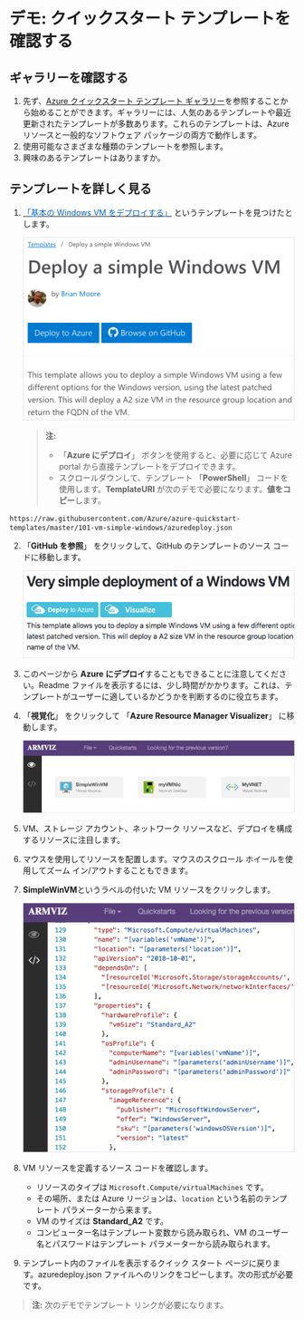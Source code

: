 # デモ: クイックスタート テンプレートを確認する

## ギャラリーを確認する

1. 先ず、[Azure クイックスタート テンプレート ギャラリー](https://azure.microsoft.com/resources/templates?azure-portal=true)を参照することから始めることができます。ギャラリーには、人気のあるテンプレートや最近更新されたテンプレートが多数あります。これらのテンプレートは、Azure リソースと一般的なソフトウェア パッケージの両方で動作します。
2. 使用可能なさまざまな種類のテンプレートを参照します。
3. 興味のあるテンプレートはありますか。

## テンプレートを詳しく見る

1. <a href="https://azure.microsoft.com/resources/templates/101-vm-simple-windows?azure-portal=true" target="_blank"><span style="color: #0066cc;" color="#0066cc">「基本の Windows VM をデプロイする」</span></a> というテンプレートを見つけたとします。

    ![単純な Windows VM ページのデプロイのスクリーンショット](Images/AZ103_Demo_QS_Templates2.png)

    >**注:**
    >- 「**Azure にデプロイ**」 ボタンを使用すると、必要に応じて Azure portal から直接テンプレートをデプロイできます。
    >- スクロールダウンして、テンプレート 「**PowerShell**」 コードを使用します。**TemplateURI** が次のデモで必要になります。**値をコピー**します。 

```
https://raw.githubusercontent.com/Azure/azure-quickstart-templates/master/101-vm-simple-windows/azuredeploy.json
```

2. 「**GitHub を参照**」 をクリックして、GitHub のテンプレートのソース コードに移動します。

    ![リソース マネージャ テンプレートの GitHub README のスクリーンショット](Images/AZ103_Demo_QS_Templates3.png)

3. このページから **Azure にデプロイ**することもできることに注意してください。Readme ファイルを表示するには、少し時間がかかります。これは、テンプレートがユーザーに適しているかどうかを判断するのに役立ちます。  

4. 「**視覚化**」 をクリックして 「**Azure Resource Manager Visualizer**」 に移動します。

    ![Azure リソースを表示する Azure Resource Manager ビジュアライザー。](Images/AZ103_Demo_QS_Templates4.png)

5. VM、ストレージ アカウント、ネットワーク リソースなど、デプロイを構成するリソースに注目します。
6. マウスを使用してリソースを配置します。マウスのスクロール ホイールを使用してズーム イン/アウトすることもできます。
7. **SimpleWinVM**というラベルの付いた VM リソースをクリックします。

    ![Azure Resource Manager ビジュアライザーには、テンプレートのソース コードが表示されます。](Images/AZ103_Demo_QS_Templates5.png)

8. VM リソースを定義するソース コードを確認します。

    * リソースのタイプは `Microsoft.Compute/virtualMachines` です。
    * その場所、または Azure リージョンは、`location` という名前のテンプレート パラメーターから来ます。
    * VM のサイズは **Standard_A2** です。
    * コンピューター名はテンプレート変数から読み取られ、VM のユーザー名とパスワードはテンプレート パラメーターから読み取られます。

9. テンプレート内のファイルを表示するクイック スタート ページに戻ります。azuredeploy.json ファイルへのリンクをコピーします。次の形式が必要です。

>**注:** 次のデモでテンプレート リンクが必要になります。
